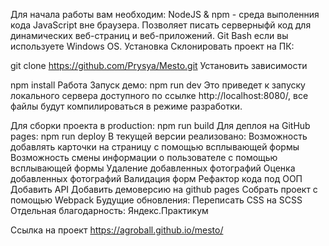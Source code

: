 Для начала работы вам необходим:
NodeJS & npm - среда выполенния кода JavaScript вне браузера. Позволяет писать серверныфй код для динамических веб-страниц и веб-приложений.
Git Bash если вы используете Windows OS.
Установка
Склонировать проект на ПК:

git clone https://github.com/Prysya/Mesto.git
Установить зависимости

npm install
Работа
Запуск демо:
npm run dev
Это приведет к запуску локального сервера доступного по ссылке http://localhost:8080/, все файлы будут компилироваться в режиме разработки.

Для сборки проекта в production:
npm run build
Для деплоя на GitHub pages:
npm run deploy
В текущей версии реализовано:
 Возможность добавлять карточки на страницу с помощью всплывающей формы
 Возможность смены информации о пользователе с помощью всплывающей формы
 Удаление добавленных фотографий
 Оценка добавленных фотографий
 Валидация форм
 Рефактор кода под ООП
 Добавить API
 Добавить демоверсию на github pages
 Собрать проект с помощью Webpack
Будущие обновления:
 Переписать CSS на SCSS
Отдельная благодарность:
 Яндекс.Практикум

Ссылка на проект https://agroball.github.io/mesto/ 
